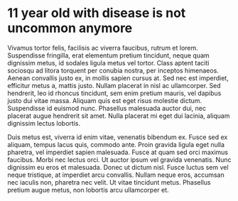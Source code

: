 # 11 year old with disease is not uncommon anymore

Vivamus tortor felis, facilisis ac viverra faucibus, rutrum et lorem. Suspendisse fringilla, erat elementum pretium tincidunt, neque quam dignissim metus, id sodales ligula metus vel tortor. Class aptent taciti sociosqu ad litora torquent per conubia nostra, per inceptos himenaeos. Aenean convallis justo ex, in mollis sapien cursus at. Sed nec est imperdiet, efficitur metus a, mattis justo. Nullam placerat in nisl ac ullamcorper. Sed hendrerit, leo id rhoncus tincidunt, sem enim pretium mauris, vel dapibus justo dui vitae massa. Aliquam quis est eget risus molestie dictum. Suspendisse id euismod nunc. Phasellus malesuada auctor dui, nec placerat augue hendrerit sit amet. Nulla placerat mi eget dui lacinia, aliquam dignissim lectus lobortis.

Duis metus est, viverra id enim vitae, venenatis bibendum ex. Fusce sed ex aliquam, tempus lacus quis, commodo ante. Proin gravida ligula eget nulla pharetra, vel imperdiet sapien malesuada. Fusce at quam sed orci maximus faucibus. Morbi nec lectus orci. Ut auctor ipsum vel gravida venenatis. Nunc dignissim eu eros et malesuada. Donec ut dictum nisl. Fusce luctus sem vel neque tristique, at imperdiet arcu convallis. Nullam neque eros, accumsan nec iaculis non, pharetra nec velit. Ut vitae tincidunt metus. Phasellus pretium augue metus, non lobortis arcu ullamcorper et.